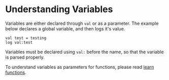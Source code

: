 # Understanding Variables

Variables are either declared through `val` or as a parameter. The example below declares a global variable, and then logs it's value.

```
val test = testing
log val:test
```

Variables must be declared using `val:` before the name, so that the variable is parsed properly.

To understand variables as parameters for functions, please read [learn functions](/index.html?md/guides/learnfunc.md).
